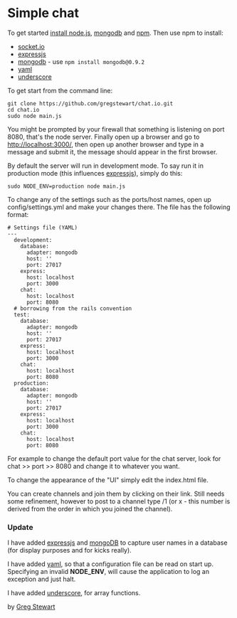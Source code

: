 # Simple chat

To get started [install node.js](https://github.com/joyent/node/wiki/Installation), [mongodb](http://www.mongodb.org/downloads) and [npm](http://npmjs.org/). Then use npm to install:

 * [socket.io](http://socket.io/)
 * [expressjs](http://expressjs.com/)
 * [mongodb](https://github.com/christkv/node-mongodb-native/) - use `npm install mongodb@0.9.2`
 * [yaml](https://github.com/visionmedia/js-yaml)
 * [underscore](http://documentcloud.github.com/underscore/)

 To get start from the command line:

    git clone https://github.com/gregstewart/chat.io.git
    cd chat.io
    sudo node main.js

You might be prompted by your firewall that something is listening on port 8080, that's the node server. Finally open up a browser and go to [http://localhost:3000/](http://localhost:3000/), then open up another browser and type in a message and submit it, the message should appear in the first browser.

By default the server will run in development mode. To say run it in production mode (this influences [expressjs](http://expressjs.com/)), simply do this:

`sudo NODE_ENV=production node main.js`

To change any of the settings such as the ports/host names, open up config/settings.yml and make your changes there. The file has the following format:

    # Settings file (YAML)
    ---
      development:
        database:
          adapter: mongodb
          host: ''
          port: 27017
        express:
          host: localhost
          port: 3000
        chat:
          host: localhost
          port: 8080
      # borrowing from the rails convention
      test:
        database:
          adapter: mongodb
          host: ''
          port: 27017
        express:
          host: localhost
          port: 3000
        chat:
          host: localhost
          port: 8080
      production:
        database:
          adapter: mongodb
          host: ''
          port: 27017
        express:
          host: localhost
          port: 3000
        chat:
          host: localhost
          port: 8080


For example to change the default port value for the chat server, look for chat >> port >> 8080 and change it to whatever you want.

To change the appearance of the "UI" simply edit the index.html file.

You can create channels and join them by clicking on their link. Still needs some refinement, however to post to a channel type /1 (or x - this number is derived from the order in which you joined the channel).

### Update

I have added [expressjs](http://expressjs.com/) and [mongoDB](http://www.mongodb.org/) to capture user names in a database (for display purposes and for kicks really).

I have added [yaml](https://github.com/visionmedia/js-yaml), so that a configuration file can be read on start up. Specifying an invalid **NODE_ENV**, will cause the application to log an exception and just halt. 

I have added [underscore](http://documentcloud.github.com/underscore/), for array functions.

by [Greg Stewart](http://gregs.tcias.co.uk/)